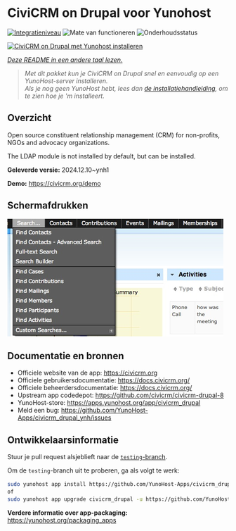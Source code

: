 <!--
NB: Deze README is automatisch gegenereerd door <https://github.com/YunoHost/apps/tree/master/tools/readme_generator>
Hij mag NIET handmatig aangepast worden.
-->

# CiviCRM on Drupal voor Yunohost

[![Integratieniveau](https://apps.yunohost.org/badge/integration/civicrm_drupal)](https://ci-apps.yunohost.org/ci/apps/civicrm_drupal/)
![Mate van functioneren](https://apps.yunohost.org/badge/state/civicrm_drupal)
![Onderhoudsstatus](https://apps.yunohost.org/badge/maintained/civicrm_drupal)

[![CiviCRM on Drupal met Yunohost installeren](https://install-app.yunohost.org/install-with-yunohost.svg)](https://install-app.yunohost.org/?app=civicrm_drupal)

*[Deze README in een andere taal lezen.](./ALL_README.md)*

> *Met dit pakket kun je CiviCRM on Drupal snel en eenvoudig op een YunoHost-server installeren.*  
> *Als je nog geen YunoHost hebt, lees dan [de installatiehandleiding](https://yunohost.org/install), om te zien hoe je 'm installeert.*

## Overzicht

Open source constituent relationship management (CRM) for non-profits, NGOs and advocacy organizations.

The LDAP module is not installed by default, but can be installed.


**Geleverde versie:** 2024.12.10~ynh1

**Demo:** <https://civicrm.org/demo>

## Schermafdrukken

![Schermafdrukken van CiviCRM on Drupal](./doc/screenshots/screenshot.png)

## Documentatie en bronnen

- Officiele website van de app: <https://civicrm.org>
- Officiele gebruikersdocumentatie: <https://docs.civicrm.org/>
- Officiele beheerdersdocumentatie: <https://docs.civicrm.org/>
- Upstream app codedepot: <https://github.com/civicrm/civicrm-drupal-8>
- YunoHost-store: <https://apps.yunohost.org/app/civicrm_drupal>
- Meld een bug: <https://github.com/YunoHost-Apps/civicrm_drupal_ynh/issues>

## Ontwikkelaarsinformatie

Stuur je pull request alsjeblieft naar de [`testing`-branch](https://github.com/YunoHost-Apps/civicrm_drupal_ynh/tree/testing).

Om de `testing`-branch uit te proberen, ga als volgt te werk:

```bash
sudo yunohost app install https://github.com/YunoHost-Apps/civicrm_drupal_ynh/tree/testing --debug
of
sudo yunohost app upgrade civicrm_drupal -u https://github.com/YunoHost-Apps/civicrm_drupal_ynh/tree/testing --debug
```

**Verdere informatie over app-packaging:** <https://yunohost.org/packaging_apps>
